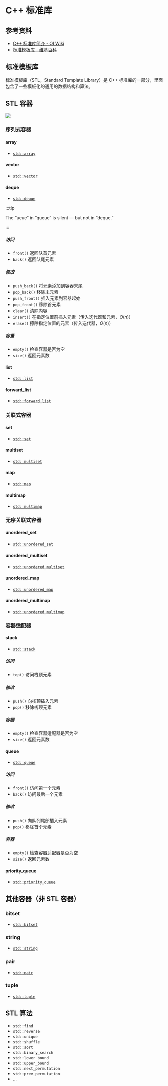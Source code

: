 # C++ 标准库

## 参考资料

- [C++ 标准库简介 - OI Wiki](https://oi-wiki.org/lang/csl/)
- [标准模板库 - 维基百科](https://zh.wikipedia.org/zh-cn/标准模板库)

## 标准模板库

标准模板库（STL，Standard Template Library）是 C++ 标准库的一部分，里面包含了一些模板化的通用的数据结构和算法。

## STL 容器

![](https://oi-wiki.org/lang/csl/images/container1.png)

### 序列式容器

#### array

- [`std::array`](https://en.cppreference.com/w/cpp/container/array.html)

#### vector

- [`std::vector`](https://en.cppreference.com/w/cpp/container/vector.html)

#### deque

- [`std::deque`](https://en.cppreference.com/w/cpp/container/deque.html)

:::tip

The “ueue” in “queue” is silent — but not in “deque.”

:::

##### 访问

- `front()` 返回队首元素
- `back()` 返回队尾元素

##### 修改

- `push_back()` 将元素添加到容器末尾
- `pop_back()` 移除末元素
- `push_front()` 插入元素到容器起始
- `pop_front()` 移除首元素
- `clear()` 清除内容
- `insert()` 在指定位置前插入元素（传入迭代器和元素，$O(n)$）
- `erase()` 擦除指定位置的元素（传入迭代器，$O(n)$）

##### 容量

- `empty()` 检查容器是否为空
- `size()` 返回元素数

#### list

- [`std::list`](https://en.cppreference.com/w/cpp/container/list.html)

#### forward_list

- [`std::forward_list`](https://en.cppreference.com/w/cpp/container/forward_list.html)

### 关联式容器

#### set

- [`std::set`](https://en.cppreference.com/w/cpp/container/set.html)

#### multiset

- [`std::multiset`](https://en.cppreference.com/w/cpp/container/multiset.html)

#### map

- [`std::map`](https://en.cppreference.com/w/cpp/container/map.html)

#### multimap

- [`std::multimap`](https://en.cppreference.com/w/cpp/container/multimap.html)

### 无序关联式容器

#### unordered_set

- [`std::unordered_set`](https://en.cppreference.com/w/cpp/container/unordered_set.html)

#### unordered_multiset

- [`std::unordered_multiset`](https://en.cppreference.com/w/cpp/container/unordered_multiset.html)

#### unordered_map

- [`std::unordered_map`](https://en.cppreference.com/w/cpp/container/unordered_map.html)

#### unordered_multimap

- [`std::unordered_multimap`](https://en.cppreference.com/w/cpp/container/unordered_multimap.html)

### 容器适配器

#### stack

- [`std::stack`](https://en.cppreference.com/w/cpp/container/stack.html)

##### 访问

- `top()` 访问栈顶元素

##### 修改

- `push()` 向栈顶插入元素
- `pop()` 移除栈顶元素

##### 容器

- `empty()` 检查容器适配器是否为空
- `size()` 返回元素数

#### queue

- [`std::queue`](https://en.cppreference.com/w/cpp/container/queue.html)

##### 访问

- `front()` 访问第一个元素
- `back()` 访问最后一个元素

##### 修改

- `push()` 向队列尾部插入元素
- `pop()` 移除首个元素

##### 容器

- `empty()` 检查容器适配器是否为空
- `size()` 返回元素数

#### priority_queue

- [`std::priority_queue`](https://en.cppreference.com/w/cpp/container/priority_queue.html)

## 其他容器（非 STL 容器）

### bitset

- [`std::bitset`](https://en.cppreference.com/w/cpp/utility/bitset.html)

### string

- [`std::string`](https://en.cppreference.com/w/cpp/utility/string.html)

### pair

- [`std::pair`](https://en.cppreference.com/w/cpp/utility/pair.html)

### tuple

- [`std::tuple`](https://en.cppreference.com/w/cpp/utility/tuple.html)

## STL 算法

- `std::find`
- `std::reverse`
- `std::unique`
- `std::shuffle`
- `std::sort`
- `std::binary_search`
- `std::lower_bound`
- `std::upper_bound`
- `std::next_permutation`
- `std::prev_permutation`
- ...

